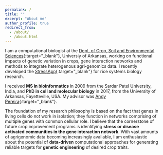 ```yaml
---
permalink: /
title: ""
excerpt: "About me"
author_profile: true
redirect_from: 
  - /about/
  - /about.html
---
```


I am a computational biologist at the [Dept. of Crop, Soil and Environmental Sciences](https://crop-soil-environmental-sciences.uark.edu/){:target="_blank"}, Universiy of Arkansas, working on functional impacts of genetic variation in crops, gene interaction networks and methods to integrate heterogenous agri-genomics data. I recently developed the [StressApp](http://rrn.uark.edu/shiny/apps/rrn/){:target="_blank"} for rice systems biology research.

I received **MS in bioinformatics** in 2009 from the Sardar Patel University, India, and **PhD in cell and molecular biology** in 2017, from the University of Arkansas, Fayetteville, USA. My advisor was [Andy Pereira](https://crop-soil-environmental-sciences.uark.edu/people/faculty-directory/uid/apereira/name/Andy+Pereira/){:target="_blank"}. 

The foundation of my research philosophy is based on the fact that genes in living cells do not work in isolation; they function in networks comprising of multiple genes with common cellular role. I believe that the cornerstone of future crop improvement programs is identifying **stress or disease activated communities in the gene interaction network**. With vast amounts of agrigenomic data becoming increasingly available, I am enthusiastic about the potential of **data-driven** computational approaches for generating reliable targets for **genetic engineering** of desired crop traits.



